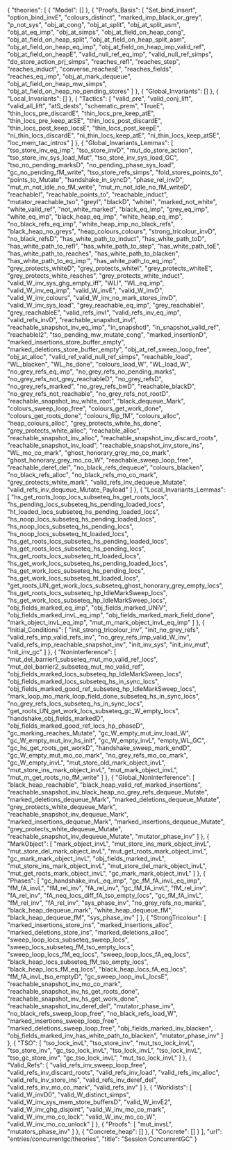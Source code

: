 {
    "theories": [
        {
            "Model": []
        },
        {
            "Proofs_Basis": [
                "Set_bind_insert",
                "option_bind_invE",
                "colours_distinct",
                "marked_imp_black_or_grey",
                "p_not_sys",
                "obj_at_cong",
                "obj_at_split",
                "obj_at_split_asm",
                "obj_at_eq_imp",
                "obj_at_simps",
                "obj_at_field_on_heap_cong",
                "obj_at_field_on_heap_split",
                "obj_at_field_on_heap_split_asm",
                "obj_at_field_on_heap_eq_imp",
                "obj_at_field_on_heap_imp_valid_ref",
                "obj_at_field_on_heapE",
                "valid_null_ref_eq_imp",
                "valid_null_ref_simps",
                "do_store_action_prj_simps",
                "reaches_refl",
                "reaches_step",
                "reaches_induct",
                "converse_reachesE",
                "reaches_fields",
                "reaches_eq_imp",
                "obj_at_mark_dequeue",
                "obj_at_field_on_heap_mw_simps",
                "obj_at_field_on_heap_no_pending_stores"
            ]
        },
        {
            "Global_Invariants": []
        },
        {
            "Local_Invariants": []
        },
        {
            "Tactics": [
                "valid_pre",
                "valid_conj_lift",
                "valid_all_lift",
                "atS_dests",
                "schematic_prem",
                "TrueE",
                "thin_locs_pre_discardE",
                "thin_locs_pre_keep_atE",
                "thin_locs_pre_keep_atSE",
                "thin_locs_post_discardE",
                "thin_locs_post_keep_locsE",
                "thin_locs_post_keepE",
                "ni_thin_locs_discardE",
                "ni_thin_locs_keep_atE",
                "ni_thin_locs_keep_atSE",
                "loc_mem_tac_intros"
            ]
        },
        {
            "Global_Invariants_Lemmas": [
                "tso_store_inv_eq_imp",
                "tso_store_invD",
                "mut_do_store_action",
                "tso_store_inv_sys_load_Mut",
                "tso_store_inv_sys_load_GC",
                "tso_no_pending_marksD",
                "no_pending_phase_sys_load",
                "gc_no_pending_fM_write",
                "tso_store_refs_simps",
                "fold_stores_points_to",
                "points_to_Mutate",
                "handshake_in_syncD",
                "phase_rel_invD",
                "mut_m_not_idle_no_fM_write",
                "mut_m_not_idle_no_fM_writeD",
                "reachableI",
                "reachable_points_to",
                "reachable_induct",
                "mutator_reachable_tso",
                "greyI",
                "blackD",
                "whiteI",
                "marked_not_white",
                "white_valid_ref",
                "not_white_marked",
                "black_eq_imp",
                "grey_eq_imp",
                "white_eq_imp",
                "black_heap_eq_imp",
                "white_heap_eq_imp",
                "no_black_refs_eq_imp",
                "white_heap_imp_no_black_refs",
                "black_heap_no_greys",
                "heap_colours_colours",
                "strong_tricolour_invD",
                "no_black_refsD",
                "has_white_path_to_induct",
                "has_white_path_toD",
                "has_white_path_to_refl",
                "has_white_path_to_step",
                "has_white_path_toE",
                "has_white_path_to_reaches",
                "has_white_path_to_blacken",
                "has_white_path_to_eq_imp'",
                "has_white_path_to_eq_imp",
                "grey_protects_whiteD",
                "grey_protects_whiteI",
                "grey_protects_whiteE",
                "grey_protects_white_reaches",
                "grey_protects_white_induct",
                "valid_W_inv_sys_ghg_empty_iff",
                "WLI",
                "WL_eq_imp",
                "valid_W_inv_eq_imp",
                "valid_W_invE",
                "valid_W_invD",
                "valid_W_inv_colours",
                "valid_W_inv_no_mark_stores_invD",
                "valid_W_inv_sys_load",
                "grey_reachable_eq_imp",
                "grey_reachableI",
                "grey_reachableE",
                "valid_refs_invI",
                "valid_refs_inv_eq_imp",
                "valid_refs_invD",
                "reachable_snapshot_invI",
                "reachable_snapshot_inv_eq_imp",
                "in_snapshotI",
                "in_snapshot_valid_ref",
                "reachableI2",
                "tso_pending_mw_mutate_cong",
                "marked_insertionD",
                "marked_insertions_store_buffer_empty",
                "marked_deletions_store_buffer_empty",
                "obj_at_ref_sweep_loop_free",
                "obj_at_alloc",
                "valid_ref_valid_null_ref_simps",
                "reachable_load",
                "WL_blacken",
                "WL_hs_done",
                "colours_load_W",
                "WL_load_W",
                "no_grey_refs_eq_imp",
                "no_grey_refs_no_pending_marks",
                "no_grey_refs_not_grey_reachableD",
                "no_grey_refsD",
                "no_grey_refs_marked",
                "no_grey_refs_bwD",
                "reachable_blackD",
                "no_grey_refs_not_reachable",
                "no_grey_refs_not_rootD",
                "reachable_snapshot_inv_white_root",
                "black_dequeue_Mark",
                "colours_sweep_loop_free",
                "colours_get_work_done",
                "colours_get_roots_done",
                "colours_flip_fM",
                "colours_alloc",
                "heap_colours_alloc",
                "grey_protects_white_hs_done",
                "grey_protects_white_alloc",
                "reachable_alloc",
                "reachable_snapshot_inv_alloc",
                "reachable_snapshot_inv_discard_roots",
                "reachable_snapshot_inv_load",
                "reachable_snapshot_inv_store_ins",
                "WL_mo_co_mark",
                "ghost_honorary_grey_mo_co_mark",
                "ghost_honorary_grey_mo_co_W",
                "reachable_sweep_loop_free",
                "reachable_deref_del",
                "no_black_refs_dequeue",
                "colours_blacken",
                "no_black_refs_alloc",
                "no_black_refs_mo_co_mark",
                "grey_protects_white_mark",
                "valid_refs_inv_dequeue_Mutate",
                "valid_refs_inv_dequeue_Mutate_Payload"
            ]
        },
        {
            "Local_Invariants_Lemmas": [
                "hs_get_roots_loop_locs_subseteq_hs_get_roots_locs",
                "hs_pending_locs_subseteq_hs_pending_loaded_locs",
                "ht_loaded_locs_subseteq_hs_pending_loaded_locs",
                "hs_noop_locs_subseteq_hs_pending_loaded_locs",
                "hs_noop_locs_subseteq_hs_pending_locs",
                "hs_noop_locs_subseteq_ht_loaded_locs",
                "hs_get_roots_locs_subseteq_hs_pending_loaded_locs",
                "hs_get_roots_locs_subseteq_hs_pending_locs",
                "hs_get_roots_locs_subseteq_ht_loaded_locs",
                "hs_get_work_locs_subseteq_hs_pending_loaded_locs",
                "hs_get_work_locs_subseteq_hs_pending_locs",
                "hs_get_work_locs_subseteq_ht_loaded_locs",
                "get_roots_UN_get_work_locs_subseteq_ghost_honorary_grey_empty_locs",
                "hs_get_roots_locs_subseteq_hp_IdleMarkSweep_locs",
                "hs_get_work_locs_subseteq_hp_IdleMarkSweep_locs",
                "obj_fields_marked_eq_imp",
                "obj_fields_marked_UNIV",
                "obj_fields_marked_invL_eq_imp",
                "obj_fields_marked_mark_field_done",
                "mark_object_invL_eq_imp",
                "mut_m_mark_object_invL_eq_imp"
            ]
        },
        {
            "Initial_Conditions": [
                "init_strong_tricolour_inv",
                "init_no_grey_refs",
                "valid_refs_imp_valid_refs_inv",
                "no_grey_refs_imp_valid_W_inv",
                "valid_refs_imp_reachable_snapshot_inv",
                "init_inv_sys",
                "init_inv_mut",
                "init_inv_gc"
            ]
        },
        {
            "Noninterference": [
                "mut_del_barrier1_subseteq_mut_mo_valid_ref_locs",
                "mut_del_barrier2_subseteq_mut_mo_valid_ref",
                "obj_fields_marked_locs_subseteq_hp_IdleMarkSweep_locs",
                "obj_fields_marked_locs_subseteq_hs_in_sync_locs",
                "obj_fields_marked_good_ref_subseteq_hp_IdleMarkSweep_locs",
                "mark_loop_mo_mark_loop_field_done_subseteq_hs_in_sync_locs",
                "no_grey_refs_locs_subseteq_hs_in_sync_locs",
                "get_roots_UN_get_work_locs_subseteq_gc_W_empty_locs",
                "handshake_obj_fields_markedD",
                "obj_fields_marked_good_ref_locs_hp_phaseD",
                "gc_marking_reaches_Mutate",
                "gc_W_empty_mut_inv_load_W",
                "gc_W_empty_mut_inv_hs_init",
                "gc_W_empty_invL",
                "empty_WL_GC",
                "gc_hs_get_roots_get_workD",
                "handshake_sweep_mark_endD",
                "gc_W_empty_mut_mo_co_mark",
                "no_grey_refs_mo_co_mark",
                "gc_W_empty_invL",
                "mut_store_old_mark_object_invL",
                "mut_store_ins_mark_object_invL",
                "mut_mark_object_invL",
                "mut_m_get_roots_no_fM_write"
            ]
        },
        {
            "Global_Noninterference": [
                "black_heap_reachable",
                "black_heap_valid_ref_marked_insertions",
                "reachable_snapshot_inv_black_heap_no_grey_refs_dequeue_Mutate",
                "marked_deletions_dequeue_Mark",
                "marked_deletions_dequeue_Mutate",
                "grey_protects_white_dequeue_Mark",
                "reachable_snapshot_inv_dequeue_Mark",
                "marked_insertions_dequeue_Mark",
                "marked_insertions_dequeue_Mutate",
                "grey_protects_white_dequeue_Mutate",
                "reachable_snapshot_inv_dequeue_Mutate",
                "mutator_phase_inv"
            ]
        },
        {
            "MarkObject": [
                "mark_object_invL",
                "mut_store_ins_mark_object_invL",
                "mut_store_del_mark_object_invL",
                "mut_get_roots_mark_object_invL",
                "gc_mark_mark_object_invL",
                "obj_fields_marked_invL",
                "mut_store_ins_mark_object_invL",
                "mut_store_del_mark_object_invL",
                "mut_get_roots_mark_object_invL",
                "gc_mark_mark_object_invL"
            ]
        },
        {
            "Phases": [
                "gc_handshake_invL_eq_imp",
                "gc_fM_fA_invL_eq_imp",
                "fM_fA_invL",
                "fM_rel_inv",
                "fA_rel_inv",
                "gc_fM_fA_invL",
                "fM_rel_inv",
                "fA_rel_inv",
                "fA_neq_locs_diff_fA_tso_empty_locs",
                "gc_fM_fA_invL",
                "fM_rel_inv",
                "fA_rel_inv",
                "sys_phase_inv",
                "no_grey_refs_no_marks",
                "black_heap_dequeue_mark",
                "white_heap_dequeue_fM",
                "black_heap_dequeue_fM",
                "sys_phase_inv"
            ]
        },
        {
            "StrongTricolour": [
                "marked_insertions_store_ins",
                "marked_insertions_alloc",
                "marked_deletions_store_ins",
                "marked_deletions_alloc",
                "sweep_loop_locs_subseteq_sweep_locs",
                "sweep_locs_subseteq_fM_tso_empty_locs",
                "sweep_loop_locs_fM_eq_locs",
                "sweep_loop_locs_fA_eq_locs",
                "black_heap_locs_subseteq_fM_tso_empty_locs",
                "black_heap_locs_fM_eq_locs",
                "black_heap_locs_fA_eq_locs",
                "fM_fA_invL_tso_emptyD",
                "gc_sweep_loop_invL_locsE",
                "reachable_snapshot_inv_mo_co_mark",
                "reachable_snapshot_inv_hs_get_roots_done",
                "reachable_snapshot_inv_hs_get_work_done",
                "reachable_snapshot_inv_deref_del",
                "mutator_phase_inv",
                "no_black_refs_sweep_loop_free",
                "no_black_refs_load_W",
                "marked_insertions_sweep_loop_free",
                "marked_deletions_sweep_loop_free",
                "obj_fields_marked_inv_blacken",
                "obj_fields_marked_inv_has_white_path_to_blacken",
                "mutator_phase_inv"
            ]
        },
        {
            "TSO": [
                "tso_lock_invL",
                "tso_store_inv",
                "mut_tso_lock_invL",
                "tso_store_inv",
                "gc_tso_lock_invL",
                "tso_lock_invL",
                "tso_lock_invL",
                "tso_gc_store_inv",
                "gc_tso_lock_invL",
                "mut_tso_lock_invL"
            ]
        },
        {
            "Valid_Refs": [
                "valid_refs_inv_sweep_loop_free",
                "valid_refs_inv_discard_roots",
                "valid_refs_inv_load",
                "valid_refs_inv_alloc",
                "valid_refs_inv_store_ins",
                "valid_refs_inv_deref_del",
                "valid_refs_inv_mo_co_mark",
                "valid_refs_inv"
            ]
        },
        {
            "Worklists": [
                "valid_W_invD0",
                "valid_W_distinct_simps",
                "valid_W_inv_sys_mem_store_buffersD",
                "valid_W_invE2",
                "valid_W_inv_ghg_disjoint",
                "valid_W_inv_mo_co_mark",
                "valid_W_inv_mo_co_lock",
                "valid_W_inv_mo_co_W",
                "valid_W_inv_mo_co_unlock"
            ]
        },
        {
            "Proofs": [
                "mut_invsL",
                "mutators_phase_inv"
            ]
        },
        {
            "Concrete_heap": []
        },
        {
            "Concrete": []
        }
    ],
    "url": "entries/concurrentgc/theories",
    "title": "Session ConcurrentGC"
}